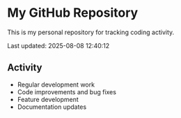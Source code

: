 # My GitHub Repository

This is my personal repository for tracking coding activity.

Last updated: 2025-08-08 12:40:12

## Activity
- Regular development work
- Code improvements and bug fixes
- Feature development
- Documentation updates
